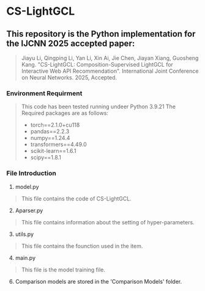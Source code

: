 # CS-LightGCL
## This repository is the Python implementation for the IJCNN 2025 accepted paper:
> Jiayu Li, Qingping Li, Yan Li, Xin Ai, Jie Chen, Jiayan Xiang, Guosheng Kang. "CS-LightGCL: Composition-Supervised LightGCL for Interactive Web API Recommendation". International Joint Conference on Neural Networks. 2025, Accepted.

### Environment Requirment
> This code has been tested running undeer Python 3.9.21
> The Required packages are as follows:
>- torch==2.1.0+cu118
>- pandas==2.2.3
>- numpy==1.24.4
>- transformers==4.49.0
>- scikit-learn==1.6.1
>- scipy==1.8.1
### File Introduction
1. model.py
> This file contains the code of CS-LightGCL.
2. Aparser.py
> This file contains information about the setting of hyper-parameters.
3. utils.py
> This file contains the founction used in the item.
4. main.py
> This file is the model training file.
6. Comparison models are stored in the 'Comparison Models' folder.

